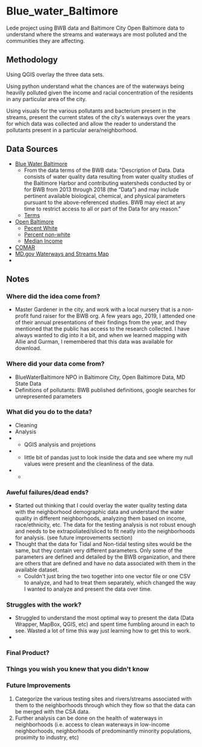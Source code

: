 # Blue_water_Baltimore
Lede project using BWB data and Baltimore City Open Baltimore data to understand where the streams and waterways are most polluted and the communities they are affecting.  

## Methodology

Using QGIS overlay the three data sets.

Using python understand what the chances are of the waterways being heavilly polluted given the income and racial concentration of the residents in any particular area of the city. 

Using visuals for the various pollutants and bacterium present in the streams, present the current states of the city's waterways over the years for which data was collected and allow the reader to understand the pollutants present in a particular aera/neighborhood. 


## Data Sources
* [Blue Water Baltimore](https://baltimorewaterwatch.org/download-data)
  * From the data terms of the BWB data: "Description of Data. Data consists of water quality data resulting from water quality studies of the Baltimore Harbor and contributing watersheds conducted by or for BWB from 2013 through 2018 (the “Data”) and may include pertinent available biological, chemical, and physical parameters pursuant to the above-referenced studies. BWB may elect at any time to restrict access to all or part of the Data for any reason." 
  * [Terms](https://baltimorewaterwatch.org/parameters)
* [Open Baltimore](https://data.baltimorecity.gov/)
  * [Pecent White](https://data.baltimorecity.gov/datasets/bniajfi::percent-of-residents-white-caucasian-non-hispanic-2/about?layer=0)
  * [Percent non-white](https://data.baltimorecity.gov/datasets/bniajfi::percent-of-residents-all-other-races-hawaiian-pacific-islander-alaskan-native-american-other-race-non-hispanic-community-statistical-area-1/explore?showTable=true)
  * [Median Income](https://data.baltimorecity.gov/datasets/bniajfi::median-household-income-community-statistical-area/explore?location=39.319396%2C-76.592015%2C15.31)
*  [COMAR](http://www.dsd.state.md.us/COMAR/ComarHome.html)
*  [MD.gov Waterways and Streams Map](https://data.imap.maryland.gov/datasets/5b7f94963d3b4ef292234d6e730ff329/explore?location=39.292941%2C-76.659887%2C20.53)
*  
 
## Notes

### Where did the idea come from?
- Master Gardener in the city, and work with a local nursery that is a non-profit fund raiser for the BWB org.  A few years ago, 2019, I attended one of their annual presentations of their findings from the year, and they mentioned that the public has access to the research collected.  I have always wanted to dig into it a bit, and when we learned mapping with Allie and Gurman, I remembered that this data was available for download.  


### Where did your data come from?
- BlueWaterBaltimore NPO in Baltimore City, Open Baltimore Data, MD State Data
- Definitions of pollutants: BWB published definitions, google searches for unrepresented parameters
 
### What did you do to the data? 
* Cleaning
* Analysis
* * QGIS analysis and projetions
* * little bit of pandas just to look inside the data and see where my null values were present and the cleanliness of the data.
* *  

### Aweful failures/dead ends?
- Started out thinking that I could overlay the water quality testing data with the neighborhood demographic data and understand the water quality in different neighborhoods, analyzing them based on income, race/ethnicity, etc.  The data for the testing analysis is not robust enough and needs to be extrapoliated/sliced to fit neatly into the neighborhoods for analysis. (see future improvements section)
- Thought that the data for Tidal and Non-tidal testing sites would be the same, but they contain very different parameters.  Only some of the parameters are defined and detailed by the BWB organization, and there are others that are defined and have no data associated with them in the available dataset.
  - Couldn't just bring the two together into one vector file or one CSV to analyze, and had to treat them separately, which changed the way I wanted to analyze and present the data over time. 


### Struggles with the work?
- Struggled to understand the most optimal way to present the data (Data Wrapper, MapBox, QGIS, etc) and spent time fumbling around in each to see.  Wasted a lot of time this way just learning how to get this to work. 
- 
### Final Product? 

### Things you wish you knew that you didn't know
### Future Improvements
1.  Categorize the various testing sites and rivers/streams associated with them to the neighborhoods through which they flow so that the data can be merged with the CSA data. 
2.  Further analysis can be done on the health of waterways in neighborhoods (i.e. access to clean waterways in low-income neighborhoods, neighborhoods of predominantly minority populations, proximity to industry, etc)

